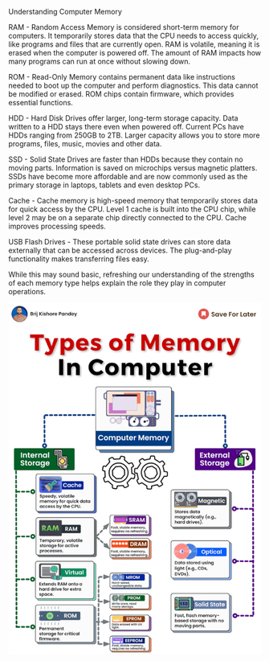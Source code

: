 Understanding Computer Memory  
  
RAM - Random Access Memory is considered short-term memory for computers. It temporarily stores data that the CPU needs to access quickly, like programs and files that are currently open. RAM is volatile, meaning it is erased when the computer is powered off. The amount of RAM impacts how many programs can run at once without slowing down.  
  
ROM - Read-Only Memory contains permanent data like instructions needed to boot up the computer and perform diagnostics. This data cannot be modified or erased. ROM chips contain firmware, which provides essential functions.  
  
HDD - Hard Disk Drives offer larger, long-term storage capacity. Data written to a HDD stays there even when powered off. Current PCs have HDDs ranging from 250GB to 2TB. Larger capacity allows you to store more programs, files, music, movies and other data.  
  
SSD - Solid State Drives are faster than HDDs because they contain no moving parts. Information is saved on microchips versus magnetic platters. SSDs have become more affordable and are now commonly used as the primary storage in laptops, tablets and even desktop PCs.  
  
Cache - Cache memory is high-speed memory that temporarily stores data for quick access by the CPU. Level 1 cache is built into the CPU chip, while level 2 may be on a separate chip directly connected to the CPU. Cache improves processing speeds.  
  
USB Flash Drives - These portable solid state drives can store data externally that can be accessed across devices. The plug-and-play functionality makes transferring files easy.  
  
While this may sound basic, refreshing our understanding of the strengths of each memory type helps explain the role they play in computer operations.

![](media/20240209085102.png)
